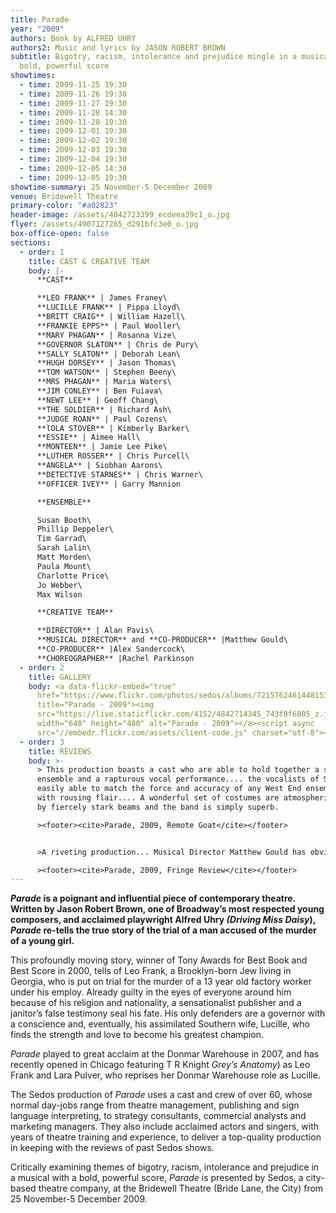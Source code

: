```yaml
---
title: Parade
year: "2009"
authors: Book by ALFRED UHRY
authors2: Music and lyrics by JASON ROBERT BROWN
subtitle: Bigotry, racism, intolerance and prejudice mingle in a musical with a
  bold, powerful score
showtimes:
  - time: 2009-11-25 19:30
  - time: 2009-11-26 19:30
  - time: 2009-11-27 19:30
  - time: 2009-11-28 14:30
  - time: 2009-11-28 19:30
  - time: 2009-12-01 19:30
  - time: 2009-12-02 19:30
  - time: 2009-12-03 19:30
  - time: 2009-12-04 19:30
  - time: 2009-12-05 14:30
  - time: 2009-12-05 19:30
showtime-summary: 25 November-5 December 2009
venue: Bridewell Theatre
primary-color: "#a02823"
header-image: /assets/4842723399_ecdeea39c1_o.jpg
flyer: /assets/4907127265_d291bfc3e0_o.jpg
box-office-open: false
sections:
  - order: 1
    title: CAST & CREATIVE TEAM
    body: |-
      **CAST**

      **LEO FRANK** | James Franey\
      **LUCILLE FRANK** | Pippa Lloyd\
      **BRITT CRAIG** | William Hazell\
      **FRANKIE EPPS** | Paul Wooller\
      **MARY PHAGAN** | Rosanna Vize\
      **GOVERNOR SLATON** | Chris de Pury\
      **SALLY SLATON** | Deborah Lean\
      **HUGH DORSEY** | Jason Thomas\
      **TOM WATSON** | Stephen Beeny\
      **MRS PHAGAN** | Maria Waters\
      **JIM CONLEY** | Ben Fuiava\
      **NEWT LEE** | Geoff Chang\
      **THE SOLDIER** | Richard Ash\
      **JUDGE ROAN** | Paul Cozens\
      **lOLA STOVER** | Kimberly Barker\
      **ESSIE** | Aimee Hall\
      **MONTEEN** | Jamie Lee Pike\
      **LUTHER ROSSER** | Chris Purcell\
      **ANGELA** | Siobhan Aarons\
      **DETECTIVE STARNES** | Chris Warner\
      **OFFICER IVEY** | Garry Mannion

      **ENSEMBLE**

      Susan Booth\
      Phillip Deppeler\
      Tim Garrad\
      Sarah Lalin\
      Matt Morden\
      Paula Mount\
      Charlotte Price\
      Jo Webber\
      Max Wilson

      **CREATIVE TEAM**

      **DIRECTOR** | Alan Pavis\
      **MUSICAL DIRECTOR** and **CO-PRODUCER** |Matthew Gould\
      **CO-PRODUCER** |Alex Sandercock\
      **CHOREOGRAPHER** |Rachel Parkinson
  - order: 2
    title: GALLERY
    body: <a data-flickr-embed="true"
      href="https://www.flickr.com/photos/sedos/albums/72157624614481530"
      title="Parade - 2009"><img
      src="https://live.staticflickr.com/4152/4842714345_743f8f6805_z.jpg"
      width="640" height="480" alt="Parade - 2009"></a><script async
      src="//embedr.flickr.com/assets/client-code.js" charset="utf-8"></script>
  - order: 3
    title: REVIEWS
    body: >-
      > This production boasts a cast who are able to hold together a stirling
      ensemble and a rapturous vocal performance.... the vocalists of Sedos are
      easily able to match the force and accuracy of any West End ensemble, and
      with rousing flair.... A wonderful set of costumes are atmospherically lit
      by fiercely stark beams and the band is simply superb.

      ><footer><cite>Parade, 2009, Remote Goat</cite></footer>


      >A riveting production... Musical Director Matthew Gould has obviously worked a great deal with an already very gifted cast, and it has paid off. From Richard Ash’s opening lines to the last note of the piece, Parade is beautifully and emotionally sung... The second act’s ‘All the Wasted Time’ is breathtakingly good, and if there was no other merit to this production, it would be worth seeing for these few brilliant minutes alone.

      ><footer><cite>Parade, 2009, Fringe Review</cite></footer>
---
```

***Parade* is a poignant and influential piece of contemporary theatre. Written by Jason Robert Brown, one of Broadway’s most respected young composers, and acclaimed playwright Alfred Uhry *(Driving Miss Daisy*), *Parade* re-tells the true story of the trial of a man accused of the murder of a young girl.**

This profoundly moving story, winner of Tony Awards for Best Book and Best Score in 2000, tells of Leo Frank, a Brooklyn-born Jew living in Georgia, who is put on trial for the murder of a 13 year old factory worker under his employ. Already guilty in the eyes of everyone around him because of his religion and nationality, a sensationalist publisher and a janitor’s false testimony seal his fate. His only defenders are a governor with a conscience and, eventually, his assimilated Southern wife, Lucille, who finds the strength and love to become his greatest champion.

*Parade* played to great acclaim at the Donmar Warehouse in 2007, and has recently opened in Chicago featuring T R Knight *Grey’s Anatomy*) as Leo Frank and Lara Pulver, who reprises her Donmar Warehouse role as Lucille.

The Sedos production of *Parade* uses a cast and crew of over 60, whose normal day-jobs range from theatre management, publishing and sign language interpreting, to strategy consultants, commercial analysts and marketing managers. They also include acclaimed actors and singers, with years of theatre training and experience, to deliver a top-quality production in keeping with the reviews of past Sedos shows.

Critically examining themes of bigotry, racism, intolerance and prejudice in a musical with a bold, powerful score, *Parade* is presented by Sedos, a city-based theatre company, at the Bridewell Theatre (Bride Lane, the City) from 25 November-5 December 2009.